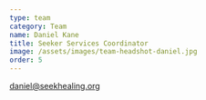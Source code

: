```yaml
---
type: team
category: Team
name: Daniel Kane
title: Seeker Services Coordinator
image: /assets/images/team-headshot-daniel.jpg
order: 5
---
```


<daniel@seekhealing.org>
